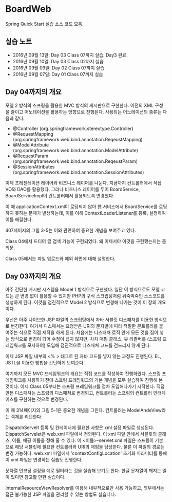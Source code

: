 BoardWeb
=======
Spring Quick Start 실습 소스 코드 모음.

실습 노트
-----------
* 2016년 09월 13일: Day 03 Class 07까지 실습. Day3 완료.
* 2016년 09월 10일: Day 03 Class 02까지 실습
* 2016년 09월 09일: Day 02 Class 07까지 실습
* 2016년 09월 07일: Day 01 Class 07까지 실습


Day 04까지의 개요
----------------
모델 2 방식의 스프링을 활용한 MVC 방식의 게시판으로 구현한다. 이전의 XML 구성을 줄이고 어노테이션을 활용하는 방향으로 진행된다. 사용되는 어노테이션의 종류는 다음과 같다.

- @Controller (org.springframework.stereotype.Controller)
- @RequestMapping (org.springframework.web.bind.annotation.ReqeustMapping)
- @ModelAttribute (org.springframework.web.bind.annotation.ModelAttribute)
- @RequestParam (org.springframework.web.bind.annotation.ReqeustParam)
- @SessionAttributes (org.springframework.web.bind.annotation.SessionAttributes)

이제 프레젠테이션 레이어와 비즈니스 레이어를 나눈다. 지금까지 컨트롤러에서 직접 VO와 DAO를 활용했다. 그러나 비즈니스 레이어를 두어 BoardService, BoardServiceImpl이 컨트롤러에서 활용되도록 변경했다.

이 때 applicationContext.xml이 로딩되지 않아 웹 서비스에서 BoardService를 로딩하지 못하는 문제가 발생하는데, 이를 이해 ContextLoaderListener를 등록, 설정하여 이를 해결한다.

407페이지의 그림 3-5는 이와 관련하여 중요한 개념을 보여주고 있다.

Class 04에서 드디어 글 검색 기능이 구현되었다. 왜 이제서야 이것을 구현했는지는 좀 의문.

Class 05에서는 파일 업로드와 예외 화면에 대해 설명한다.


Day 03까지의 개요
-----------------
아주 간단한 게시판 시스템을 Model 1 방식으로 구현했다. 일단 이 방식으로도 모델 코드는 큰 변경 없이 활용할 수 있지만 PHP의 구식 스크립팅처럼 뒤죽박죽인 소스코드를 생성하게 된다. 이것을 점진적으로 Model 2 방식으로 변경해 나가는 것이 이 장의 개요이다.

우선은 아주 나이브한 JSP 파일의 스크립팅에서 자바 서블릿 디스패쳐를 이용한 방식으로 변경한다. 여기서 디스패쳐는 요청받은 URI의 문자열에 따라 적절한 콘트롤러를 붙여주는 식으로 직접 제작을 하게 된다. 처음에는 디스패쳐 로직 안에 모든 것을 집어 넣는 방식으로 변경이 되어 수정이 쉽지 않지만, 차차 매핑 클래스, 뷰 리졸버를 (스프링 프레임워크를 모사하여) 도입해 점진적으로 디스패쳐 코드를 건드리지 않게 된다.

이제 JSP 파일 내부의 <% > 태그로 된 자바 코드를 넣지 않는 과정도 진행된다. EL, JSTL을 이용한 방법을 간단하게 보여준다.

여기까지 모든 MVC 프레임워크의 개요는 직접 코드를 작성하여 진행하였다. 스프링 프레임워크를 사용하기 전에 스프링 프레임워크의 기본 개념을 모두 실습하여 진행해 본 것이다. 이제 Class 05부터는 스프링 프레임워크를 점차 도입해나가기 시작한다. 직접 만든 디스패쳐는 스프링의 디스패쳐로 변경되고, 컨트롤러는 스프링의 컨트롤러 인터페이스를 구현하는 것으로 변경된다.

이 때 314페이지의 그림 5-1은 중요한 개념을 그린다. 컨트롤러는 ModelAndeView라는 객체를 리턴한다.

DispatchServelt 등록 및 컨테이너에 필요한 사항은 xml 설정 파일로 생성된다. DispatchServelet은 web.xml 파일에서 정의된다. 이 xml 파일 안에서 서블릿의 클래스, 이름, 매핑 이름을 정해 줄 수 있다. 이 <이름>-servlet.xml 파일은 스프링이 기본으로 해당 서블릿에 필요한 컨트롤러와 URI의 매핑을 담당한다. 물론 이 파일의 경로는 변경 가능하다. web.xml 파일에서 'contextConfigLocation' 초기화 파라미터를 통해 이 xml 파일은 변경하는 실습도 진행한다.

문자열 인코딩 설정을 예로 필터라는 것을 실습해 보기도 한다. 한글 문자열이 깨지는 일이 있다면 참고할 만한 실습이다.

InternalResourceViewResolver를 이용해 내부적으로만 사용 가능하고, 외부에서는 접근 불가능한 JSP 파일을 관리할 수 있는 방법도 실습니다.


